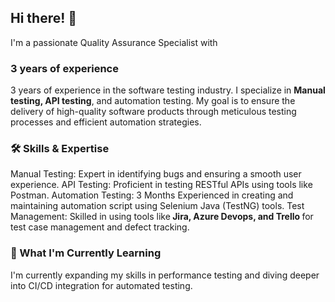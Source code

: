 
<h2 align="Left">Hi there! 👋</h2>

I'm a passionate Quality Assurance Specialist with <h3>3 years of experience</h3>
3 years of experience</span>
 in the software testing industry. I specialize in <span style="font-weight: bold;"> Manual testing, API testing</span>, and automation testing. My goal is to ensure the delivery of high-quality software products through meticulous testing processes and efficient automation strategies.

<h3 align="Left">🛠️ Skills & Expertise</h3>

Manual Testing: Expert in identifying bugs and ensuring a smooth user experience.
API Testing: Proficient in testing RESTful APIs using tools like Postman.
Automation Testing: 3 Months Experienced in creating and maintaining automation script using Selenium Java (TestNG) tools.
Test Management: Skilled in using tools like<span style="font-weight: bold;"> Jira, Azure Devops, and Trello </span>for test case management and defect tracking.

<h3 align="Left">🌱 What I'm Currently Learning</h3>
I'm currently expanding my skills in performance testing and diving deeper into CI/CD integration for automated testing.
